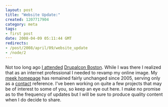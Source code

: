 ```yaml
--- 
layout: post
title: "Website Update:"
created: 1207717904
category: meta
tags:
- first post
date: 2008-04-09 05:11:44 GMT
redirects:
- /post/2008/april/09/website_update
- /node/2
---
```

Not too long ago <a href="http://gallery.johndbritton.com/v/2008/drupalcon_boston">I attended</a> <a href="http://boston2008.drupalcon.org">Drupalcon Boston</a>. While I was there I realized that as an internet professional I needed to revamp my online image. My <a href="/nostalgia">meek homepage</a> has remained fairly unchanged since 2005, serving only as a <a href="/contact">contact</a> reference. I've been working on quite a few projects that may be of interest to some of you, so keep an eye out here. I make no promise as to the frequency of updates but I will be sure to produce quality content when I do decide to share.
